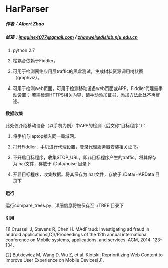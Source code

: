 HarParser
================
##### 作者：Albert Zhao
##### 邮箱：imagine4077@gmail.com / zhaowei@dislab.nju.edu.cn

1. python 2.7

2. 松耦合依赖于Fiddler。

3. 可用于检测网络应用层traffic的黑盒测试，生成树状资源调用树状图（graphviz）。

4. 可用于检测web页面，可用于检测移动设备web页面或APP。Fiddler代理需手动设置； 若需检测HTTPS相关内容，请手动添加证书，添加方法此处不再赘述。

#### 数据收集

此处仅介绍移动设备（以手机为例）中APP的检测（后文称“目标程序”）：

1. 将手机与laptop接入同一局域网。

2. 打开Fiddler，手机进行代理设置，登录代理服务器安装相关证书。

3. 不开启目标程序，收集STOP_URL，即非目标程序产生的traffic。将其保存为.har文件，存放于./Data/noise 目录下

4. 开启目标程序，收集数据。将其保存为.har文件，存放于./Data/HARData 目录下

#### 运行

运行compare_trees.py , 详细信息将被保存至 ./TREE 目录下
    
    
    
    
#### 引用
[1] Crussell J, Stevens R, Chen H. MAdFraud: Investigating ad fraud in android applications[C]//Proceedings of the 12th annual international conference on Mobile systems, applications, and services. ACM, 2014: 123-134.

[2] Butkiewicz M, Wang D, Wu Z, et al. Klotski: Reprioritizing Web Content to Improve User Experience on Mobile Devices[J].
